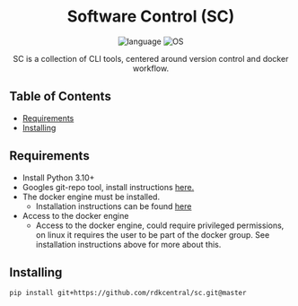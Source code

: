 <div align="center">

# Software Control (SC) 
![language](https://img.shields.io/badge/language-python-239120)
![OS](https://img.shields.io/badge/OS-linux%2C%20macOS-0078D4)

SC is a collection of CLI tools, centered around version control and docker workflow.

</div>

## Table of Contents
- [Requirements](#requirements)
- [Installing](#installing)
  
## Requirements

* Install Python 3.10+
* Googles git-repo tool, install instructions [here.](https://gerrit.googlesource.com/git-repo)
* The docker engine must be installed.
    * Installation instructions can be found [here](https://docs.docker.com/engine/install/)
* Access to the docker engine
    * Access to the docker engine, could require privileged permissions, on linux it requires the user to be part of the docker group. See installation instructions above for more about this.

## Installing

```shell
pip install git+https://github.com/rdkcentral/sc.git@master
```

